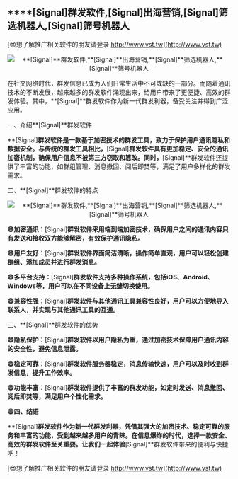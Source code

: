 ## ****[Signal]**群发软件,**[Signal]**出海营销,**[Signal]**筛选机器人,**[Signal]**筛号机器人**

[😍想了解推广相关软件的朋友请登录 http://www.vst.tw](http://www.vst.tw)

 <center><img src="https://vst.tw/MP4/tuiguang/png/7.png" alt="**[Signal]**群发软件,**[Signal]**出海营销,**[Signal]**筛选机器人,**[Signal]**筛号机器人"></center>

在社交网络时代，群发信息已成为人们日常生活中不可或缺的一部分。而随着通讯技术的不断发展，越来越多的群发软件涌现出来，给用户带来了更便捷、高效的群发体验。其中，**[Signal]**群发软件作为新一代群发利器，备受关注并得到广泛应用。

一、介绍**[Signal]**群发软件

**[Signal]**群发软件是一款基于加密技术的群发工具，致力于保护用户通讯隐私和数据安全。与传统的群发工具相比，**[Signal]**群发软件具有更加稳定、安全的通讯加密机制，确保用户信息不被第三方窃取和篡改。同时，**[Signal]**群发软件还提供了丰富的功能，如群组管理、消息撤回、阅后即焚等，满足了用户多样化的群发需求。

二、**[Signal]**群发软件的特点

 <center><img src="https://vst.tw/MP4/tuiguang/png/1.png" alt="**[Signal]**群发软件,**[Signal]**出海营销,**[Signal]**筛选机器人,**[Signal]**筛号机器人"></center>

**😄加密通讯：**[Signal]**群发软件采用端到端加密技术，确保用户之间的通讯内容只有发送和接收双方能够解密，有效保护通讯隐私。**

**😄用户友好：**[Signal]**群发软件界面简洁清晰，操作简单直观，用户可以轻松创建群组、添加成员并进行群发消息。**

**😄多平台支持：**[Signal]**群发软件支持多种操作系统，包括iOS、Android、Windows等，用户可以在不同设备上无缝切换使用。**

**😄兼容性强：**[Signal]**群发软件与其他通讯工具兼容性良好，用户可以方便地导入联系人，并实现与其他通讯工具的互通。**

三、**[Signal]**群发软件的优势

**😄隐私保护：**[Signal]**群发软件以用户隐私为重，通过加密技术保障用户通讯内容的安全性，避免信息泄露。**

**😄稳定可靠：**[Signal]**群发软件服务器稳定，消息传输快速，用户可以及时收到群发信息，提升工作效率。**

**😄功能丰富：**[Signal]**群发软件提供了丰富的群发功能，如定时发送、消息撤回、阅后即焚等，满足用户个性化需求。**

**😄四、结语**

**[Signal]**群发软件作为新一代群发利器，凭借其强大的加密技术、稳定可靠的服务和丰富的功能，受到越来越多用户的青睐。在信息爆炸的时代，选择一款安全、高效的群发软件至关重要。让我们一起体验**[Signal]**群发软件带来的便利与快捷吧！

[😍想了解推广相关软件的朋友请登录 http://www.vst.tw](http://www.vst.tw)



